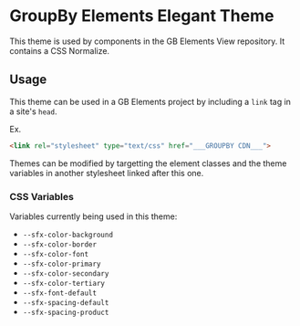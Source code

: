 # GroupBy Elements Elegant Theme
This theme is used by components in the GB Elements View repository.
It contains a CSS Normalize.

## Usage
This theme can be used in a GB Elements project by including a `link` tag in a site's `head`.

Ex.
```html
<link rel="stylesheet" type="text/css" href="___GROUPBY CDN___">
```

Themes can be modified by targetting the element classes and the theme variables in another stylesheet linked after this one.

### CSS Variables
Variables currently being used in this theme:

- `--sfx-color-background`
- `--sfx-color-border`
- `--sfx-color-font`
- `--sfx-color-primary`
- `--sfx-color-secondary`
- `--sfx-color-tertiary`
- `--sfx-font-default`
- `--sfx-spacing-default`
- `--sfx-spacing-product`
